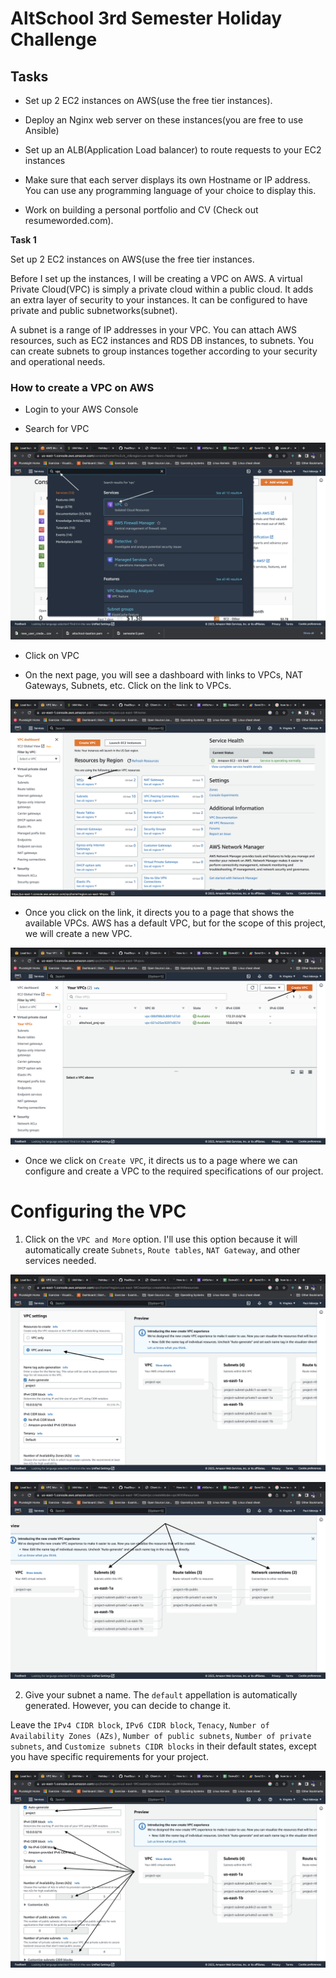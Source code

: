 # AltSchool 3rd Semester Holiday Challenge

## Tasks

* Set up 2 EC2 instances on AWS(use the free tier instances).

* Deploy an Nginx web server on these instances(you are free to use Ansible)

* Set up an ALB(Application Load balancer) to route requests to your EC2 instances

* Make sure that each server displays its own Hostname or IP address. You can use any programming language of your choice to display this.

* Work on building a personal portfolio and CV (Check out resumeworded.com).

**Task 1**

Set up 2 EC2 instances on AWS(use the free tier instances.

Before I set up the instances, I will be creating a VPC on AWS. A virtual Private Cloud(VPC) is simply a private cloud within a public cloud. It adds an extra layer of security to your instances. It can be configured to have private and public subnetworks(subnet). 

A subnet is a range of IP addresses in your VPC. You can attach AWS resources, such as EC2 instances and RDS DB instances, to subnets. You can create subnets to group instances together according to your security and operational needs.


### How to create a VPC on AWS

* Login to your AWS Console

* Search for VPC

![VPC](./images/Screenshot%202023-01-10%20at%2019.10.16.png)

* Click on VPC

* On the next page, you will see a dashboard with links to VPCs, NAT Gateways, Subnets, etc. Click on the link to VPCs.

![VPC Link](./images/Screenshot%202023-01-10%20at%2019.24.03.png)

* Once you click on the link, it directs you to a page that shows the available VPCs. AWS has a default VPC, but for the scope of this project, we will create a new VPC.

![VPC Create](./images/Screenshot%202023-01-10%20at%2019.24.17.png)

* Once we click on `Create VPC`, it directs us to a page where we can configure and create a VPC to the required specifications of our project.

# Configuring the VPC #

1. Click on the `VPC and More` option. I'll use this option because it will automatically create `Subnets`, `Route tables`, `NAT Gateway`, and other services needed. 

![VPC and More](./images/Screenshot%202023-01-10%20at%2019.33.23.png)

![VPC more](./images/Screenshot%202023-01-10%20at%2019.33.31.png)

2. Give your subnet a name. The `default` appellation is automatically generated. However, you can decide to change it.

Leave the `IPv4 CIDR block`, `IPv6 CIDR block`, `Tenacy`, `Number of Availability Zones (AZs)`, `Number of public subnets`, `Number of private subnets`, and `Customize subnets CIDR blocks` in their default states, except you have specific requirements for your project.

![VPC Defaults](./images/Screenshot%202023-01-10%20at%2019.46.08.png)
